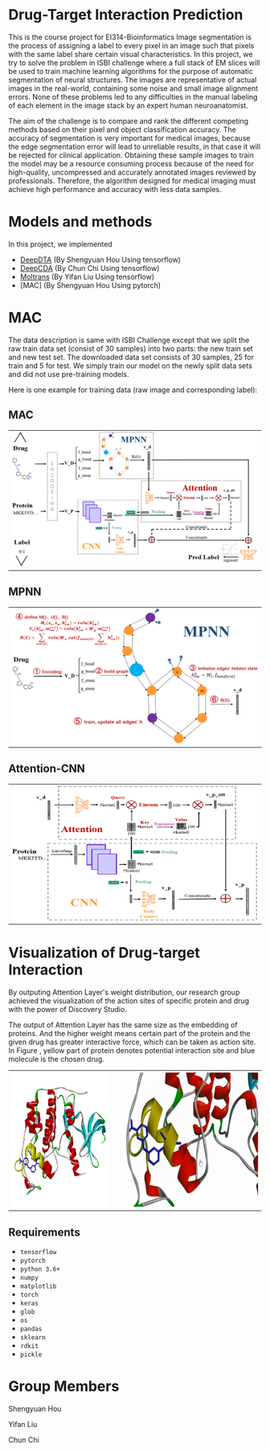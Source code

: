 # Drug-Target Interaction Prediction
This is the course project for EI314-Bioinformatics
Image segmentation is the process of assigning a label to every pixel 
in an image such that pixels with the same label share certain visual characteristics. 
In this project, we try to solve the problem in ISBI challenge where a full stack of EM slices will be used to train 
machine learning algorithms for the purpose of automatic segmentation of neural structures.
The images are representative of actual images in the real-world, containing some noise and small image alignment errors. 
None of these problems led to any difficulties in the manual labeling of each element in the image stack by an expert 
human neuroanatomist. 

The aim of the challenge is to compare and rank the different competing methods based on their
pixel and object classification accuracy. The accuracy of segmentation is very important for medical images, because 
the edge segmentation error 
will lead to unreliable results, in that case it will be rejected for clinical application.
Obtaining these sample images to train the model may be a resource consuming process because of the need for high-quality, 
uncompressed and accurately annotated images reviewed by professionals.
Therefore, the algorithm designed for medical imaging must achieve high performance and accuracy with less data samples.

# Models and methods

In this project, we implemented
- [DeepDTA](https://arxiv.org/pdf/1505.04597.pdf) (By Shengyuan Hou Using tensorflow)
- [DeepCDA](https://arxiv.org/pdf/1807.10165.pdf) (By Chun Chi Using tensorflow)
- [Moltrans](https://arxiv.org/pdf/1903.02740.pdf) (By Yifan Liu Using tensorflow)
- [MAC] (By Shengyuan Hou Using pytorch)

# MAC
The data description is same with ISBI Challenge except that we split the raw train data set (consist of 30 samples) into two parts: the new train set and new
test set. The downloaded data set consists of 30 samples, 25 for train and 5 for test. We simply train our model on the newly split data sets and did not use pre-training models. 

Here is one example for training data (raw image and corresponding label):
## MAC

<table>
  <tr>
    <td><img src="img/MAC.png" width=500 height=270></td>
  </tr>
</table>

## MPNN

<table>
  <tr>
    <td><img src="img/MPNN.png" width=500 height=270></td>
  </tr>
</table>

## Attention-CNN

<table>
  <tr>
    <td><img src="img/CNN-attention.png" width=500 height=270></td>
  </tr>
</table>
 
# Visualization of Drug-target Interaction

By outputing Attention Layer's weight distribution, our research group achieved the visualization of the action sites of specific protein and drug with the power of Discovery Studio.

The output of Attention Layer has the same size as the embedding of proteins. And the higher weight means certain part of the protein and the given drug has greater interactive force, which can be taken as action site. In Figure , yellow part of protein denotes potential interaction site and blue molecule is the chosen drug. 

<table>
  <tr>
    <td><img src="img/global_interaction.png" width=270 height=270></td>
    <td><img src="img/local_interaction.png" width=400 height=270></td>
  </tr>
 </table>


## Requirements

- `tensorflow`
- `pytorch`
- `python 3.6+`
- `numpy`
- `matplotlib`
- `torch`
- `keras`
- `glob`
- `os`
- `pandas`
- `sklearn`
- `rdkit`
- `pickle`


# Group Members

Shengyuan Hou

Yifan Liu

Chun Chi

